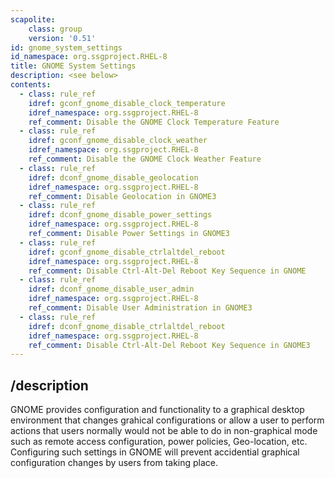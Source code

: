 ```yaml
---
scapolite:
    class: group
    version: '0.51'
id: gnome_system_settings
id_namespace: org.ssgproject.RHEL-8
title: GNOME System Settings
description: <see below>
contents:
  - class: rule_ref
    idref: gconf_gnome_disable_clock_temperature
    idref_namespace: org.ssgproject.RHEL-8
    ref_comment: Disable the GNOME Clock Temperature Feature
  - class: rule_ref
    idref: gconf_gnome_disable_clock_weather
    idref_namespace: org.ssgproject.RHEL-8
    ref_comment: Disable the GNOME Clock Weather Feature
  - class: rule_ref
    idref: dconf_gnome_disable_geolocation
    idref_namespace: org.ssgproject.RHEL-8
    ref_comment: Disable Geolocation in GNOME3
  - class: rule_ref
    idref: dconf_gnome_disable_power_settings
    idref_namespace: org.ssgproject.RHEL-8
    ref_comment: Disable Power Settings in GNOME3
  - class: rule_ref
    idref: gconf_gnome_disable_ctrlaltdel_reboot
    idref_namespace: org.ssgproject.RHEL-8
    ref_comment: Disable Ctrl-Alt-Del Reboot Key Sequence in GNOME
  - class: rule_ref
    idref: dconf_gnome_disable_user_admin
    idref_namespace: org.ssgproject.RHEL-8
    ref_comment: Disable User Administration in GNOME3
  - class: rule_ref
    idref: dconf_gnome_disable_ctrlaltdel_reboot
    idref_namespace: org.ssgproject.RHEL-8
    ref_comment: Disable Ctrl-Alt-Del Reboot Key Sequence in GNOME3
---
```



## /description

GNOME
provides configuration and functionality to a graphical desktop
environment that changes grahical configurations or allow a user to
perform actions that users normally would not be able to do in
non-graphical mode such as remote access configuration, power policies,
Geo-location, etc. Configuring such settings in GNOME will prevent
accidential graphical configuration changes by users from taking place.
